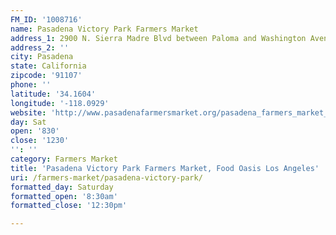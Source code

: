 ```yaml
---
FM_ID: '1008716'
name: Pasadena Victory Park Farmers Market
address_1: 2900 N. Sierra Madre Blvd between Paloma and Washington Avenues
address_2: ''
city: Pasadena
state: California
zipcode: '91107'
phone: ''
latitude: '34.1604'
longitude: '-118.0929'
website: 'http://www.pasadenafarmersmarket.org/pasadena_farmers_market_victory_park.html'
day: Sat
open: '830'
close: '1230'
'': ''
category: Farmers Market
title: 'Pasadena Victory Park Farmers Market, Food Oasis Los Angeles'
uri: /farmers-market/pasadena-victory-park/
formatted_day: Saturday
formatted_open: '8:30am'
formatted_close: '12:30pm'

---
```

